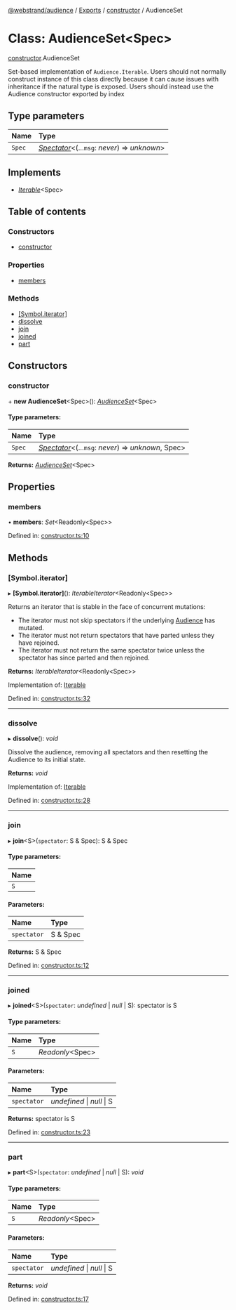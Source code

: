 [@webstrand/audience](../README.md) / [Exports](../modules.md) / [constructor](../modules/constructor.md) / AudienceSet

# Class: AudienceSet<Spec\>

[constructor](../modules/constructor.md).AudienceSet

Set-based implementation of `Audience.Iterable`. Users should not normally
construct instance of this class directly because it can cause issues with
inheritance if the natural type is exposed. Users should instead use the
Audience constructor exported by index

## Type parameters

Name | Type |
:------ | :------ |
`Spec` | [*Spectator*](../interfaces/index.spectator.md)<(...`msg`: *never*) => *unknown*\> |

## Implements

* [*Iterable*](../interfaces/index.audience.iterable.md)<Spec\>

## Table of contents

### Constructors

- [constructor](constructor.audienceset.md#constructor)

### Properties

- [members](constructor.audienceset.md#members)

### Methods

- [[Symbol.iterator]](constructor.audienceset.md#[symbol.iterator])
- [dissolve](constructor.audienceset.md#dissolve)
- [join](constructor.audienceset.md#join)
- [joined](constructor.audienceset.md#joined)
- [part](constructor.audienceset.md#part)

## Constructors

### constructor

\+ **new AudienceSet**<Spec\>(): [*AudienceSet*](constructor.audienceset.md)<Spec\>

#### Type parameters:

Name | Type |
:------ | :------ |
`Spec` | [*Spectator*](../interfaces/index.spectator.md)<(...`msg`: *never*) => *unknown*, Spec\> |

**Returns:** [*AudienceSet*](constructor.audienceset.md)<Spec\>

## Properties

### members

• **members**: *Set*<Readonly<Spec\>\>

Defined in: [constructor.ts:10](https://github.com/webstrand/audience/blob/e2540cb/src/constructor.ts#L10)

## Methods

### [Symbol.iterator]

▸ **[Symbol.iterator]**(): *IterableIterator*<Readonly<Spec\>\>

Returns an iterator that is stable in the face of concurrent
mutations:

- The iterator must not skip spectators if the underlying
  [Audience](../modules/index.md#audience) has mutated.
- The iterator must not return spectators that have parted unless
  they have rejoined.
- The iterator must not return the same spectator twice unless the
  spectator has since parted and then rejoined.

**Returns:** *IterableIterator*<Readonly<Spec\>\>

Implementation of: [Iterable](../interfaces/index.audience.iterable.md)

Defined in: [constructor.ts:32](https://github.com/webstrand/audience/blob/e2540cb/src/constructor.ts#L32)

___

### dissolve

▸ **dissolve**(): *void*

Dissolve the audience, removing all spectators and then resetting the
Audience to its initial state.

**Returns:** *void*

Implementation of: [Iterable](../interfaces/index.audience.iterable.md)

Defined in: [constructor.ts:28](https://github.com/webstrand/audience/blob/e2540cb/src/constructor.ts#L28)

___

### join

▸ **join**<S\>(`spectator`: S & Spec): S & Spec

#### Type parameters:

Name |
:------ |
`S` |

#### Parameters:

Name | Type |
:------ | :------ |
`spectator` | S & Spec |

**Returns:** S & Spec

Defined in: [constructor.ts:12](https://github.com/webstrand/audience/blob/e2540cb/src/constructor.ts#L12)

___

### joined

▸ **joined**<S\>(`spectator`: *undefined* \| *null* \| S): spectator is S

#### Type parameters:

Name | Type |
:------ | :------ |
`S` | *Readonly*<Spec\> |

#### Parameters:

Name | Type |
:------ | :------ |
`spectator` | *undefined* \| *null* \| S |

**Returns:** spectator is S

Defined in: [constructor.ts:23](https://github.com/webstrand/audience/blob/e2540cb/src/constructor.ts#L23)

___

### part

▸ **part**<S\>(`spectator`: *undefined* \| *null* \| S): *void*

#### Type parameters:

Name | Type |
:------ | :------ |
`S` | *Readonly*<Spec\> |

#### Parameters:

Name | Type |
:------ | :------ |
`spectator` | *undefined* \| *null* \| S |

**Returns:** *void*

Defined in: [constructor.ts:17](https://github.com/webstrand/audience/blob/e2540cb/src/constructor.ts#L17)
